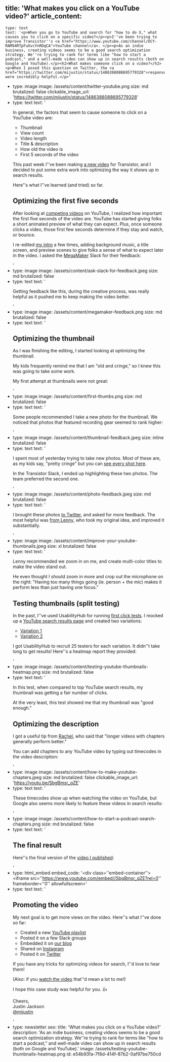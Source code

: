 title: 'What makes you click on a YouTube video?'
article_content:
  -
    type: text
    text: '<p>When you go to YouTube and search for "how to do X," what causes you to click on a specific video?</p><p>I''ve been trying to improve Transistor''s <a href="https://www.youtube.com/channel/UCY-RAM94RTpFuXvcYnRDqCA">YouTube channel</a>. </p><p>As an indie business, creating videos seems to be a good search optimization strategy. We''re trying to rank for terms like "how to start a podcast," and a well-made video can show up in search results (both on Google and YouTube).</p><h2>What makes someone click on a video?</h2><p>When I posed this question on Twitter, the <a href="https://twitter.com/mijustin/status/1486388088695779328">responses</a> were incredibly helpful.</p>'
  -
    type: image
    image: /assets/content/twitter-youtube.png
    size: md
    brutalized: false
    clickable_image_url: 'https://twitter.com/mijustin/status/1486388088695779328'
  -
    type: text
    text: '<p>In general, the factors that seem to cause someone to click on a YouTube video are:</p><ul><li>Thumbnail</li><li>View count</li><li>Video length</li><li>Title &amp; description</li><li>How old the video is</li><li>First 5 seconds of the video</li></ul><p>This past week I''ve been making <a href="https://www.youtube.com/watch?v=SbgBmsr_gZE">a new video</a> for Transistor, and I decided to put some extra work into optimizing the way it shows up in search results.</p><p>Here''s what I''ve learned (and tried) so far.</p><h2>Optimizing the first five seconds</h2><p>After looking at <a href="https://www.youtube.com/results?search_query=how+to+start+a+podcast">competing videos</a> on YouTube, I realized how important the first five seconds of the video are. YouTube has started giving folks a short animated preview of what they can expect. Plus, once someone clicks a video, those first few seconds determine if they stay and watch, or bounce.</p><p>I re-edited <a href="https://twitter.com/mijustin/status/1486415798310637570">my intro</a> a few times, adding background music, a title screen, and preview scenes to give folks a sense of what to expect later in the video. I asked the <a href="https://megamaker.co">MegaMaker</a> Slack for their feedback:</p>'
  -
    type: image
    image: /assets/content/ask-slack-for-feedback.jpeg
    size: md
    brutalized: false
  -
    type: text
    text: '<p>Getting feedback like this, during the creative process, was really helpful as it pushed me to keep making the video better.</p>'
  -
    type: image
    image: /assets/content/megamaker-feedback.png
    size: md
    brutalized: false
  -
    type: text
    text: '<h2>Optimizing the thumbnail</h2><p>As I was finishing the editing, I started looking at optimizing the thumbnail.</p><p>My kids frequently remind me that I am "old and cringe," so I knew this was going to take some work.</p><p>My first attempt at thumbnails were not great:</p>'
  -
    type: image
    image: /assets/content/first-thumbs.png
    size: md
    brutalized: false
  -
    type: text
    text: '<p>Some people recommended I take a new photo for the thumbnail. We noticed that photos that featured recording gear seemed to rank higher:</p>'
  -
    type: image
    image: /assets/content/thumbnail-feedback.jpeg
    size: inline
    brutalized: false
  -
    type: text
    text: '<p>I spent most of yesterday trying to take new photos. Most of these are, as my kids say, "pretty cringe" but you can <a href="https://photos.google.com/share/AF1QipOu4lUe4MLu8ukpd3gOMrSvbdse18qzFMtjLIcp0IjWMnDTgAW8GXAVpWsxmxWQqA?key=UU9XdzFCZ01pZm10dm1xdkVLTjlwVkZEaC1vYmlR">see every shot here</a>.</p><p>In the Transistor Slack, I ended up highlighting these two photos. The team preferred the second one.</p>'
  -
    type: image
    image: /assets/content/photo-feedback.jpeg
    size: md
    brutalized: false
  -
    type: text
    text: '<p>I brought these photos <a href="https://twitter.com/mijustin/status/1487175965524459523">to Twitter</a>, and asked for more feedback. The most helpful was <a href="https://twitter.com/mijustin/status/1487194550611316738">from Lenny</a>, who took my original idea, and improved it substantially.</p>'
  -
    type: image
    image: /assets/content/improve-your-youtube-thumbnails.jpeg
    size: xl
    brutalized: false
  -
    type: text
    text: '<p>Lenny recommended we zoom in on me, and create multi-color titles to make the video stand out. </p><p>He even thought I should zoom in more and crop out the microphone on the right: "Having too many things going (ie. person + the mic) makes it perform less than just having one focus."</p><h2>Testing thumbnails (split testing)</h2><p>In the past, I''ve used UsabilityHub for running <a href="https://usabilityhub.com/product/first-click-tests">first click tests</a>. I mocked up a <a href="https://twitter.com/mijustin/status/1487185703658135561">YouTube search results page</a> and created two variations:</p><ul><li><a href="https://app.usabilityhub.com/do/34022ccb84dc/d04c">Variation 1</a></li><li><a href="https://app.usabilityhub.com/do/c0a455ba41d7/e2f8">Variation 2</a></li></ul><p>I got UsabilityHub to recruit 25 testers for each variation. It didn''t take long to get results! Here''s a heatmap report they provided:</p>'
  -
    type: image
    image: /assets/content/testing-youtube-thumbnails-heatmap.png
    size: md
    brutalized: false
  -
    type: text
    text: '<p>In this test, when compared to top YouTube search results, my thumbnail was getting a fair number of clicks.</p><p>At the very least, this test showed me that my thumbnail was "good enough."</p><h2>Optimizing the description</h2><p>I got a useful tip from <a href="https://twitter.com/missbikesalot/status/1486409506774937600">Rachel</a>, who said that "longer videos with chapters generally perform better."</p><p>You can add chapters to any YouTube video by typing out timecodes in the video description:</p>'
  -
    type: image
    image: /assets/content/how-to-make-youtube-chapters.jpeg
    size: md
    brutalized: false
    clickable_image_url: 'https://youtu.be/SbgBmsr_gZE'
  -
    type: text
    text: '<p>These timecodes show up when watching the video on YouTube, but Google also seems more likely to feature these videos in search results:</p>'
  -
    type: image
    image: /assets/content/how-to-start-a-podcast-search-chapters.png
    size: md
    brutalized: false
  -
    type: text
    text: '<h2>The final result</h2><p>Here''s the final version of the <a href="https://youtu.be/SbgBmsr_gZE">video I published</a>:</p>'
  -
    type: html_embed
    embed_code: '<style>.embed-container { position: relative; padding-bottom: 56.25%; height: 0; overflow: hidden; max-width: 100%; margin-bottom: 25px; } .embed-container iframe, .embed-container object, .embed-container embed { position: absolute; top: 0; left: 0; width: 100%; height: 100%; }</style><div class=''embed-container''><iframe src=''https://www.youtube.com/embed//SbgBmsr_gZE?rel=0'' frameborder=''0'' allowfullscreen></iframe></div>'
  -
    type: text
    text: '<h2>Promoting the video</h2><p>My next goal is to get more views on the video. Here''s what I''ve done so far:</p><ul><li>Created a new <a href="https://www.youtube.com/playlist?list=PL5PYemLqUixZ97pg_fXiqGQpAPtf7R0x1">YouTube playlist</a></li><li>Posted it on a few Slack groups</li><li>Embedded it on <a href="https://transistor.fm/how-to-start-a-podcast/">our blog</a></li><li>Shared on <a href="https://www.instagram.com/s/aGlnaGxpZ2h0OjE3OTIxMjU4NjgxMDU3NTc5?story_media_id=2762353107414583372&amp;utm_medium=copy_link">Instagram</a></li><li>Posted it on <a href="https://twitter.com/mijustin/status/1487213591472214016">Twitter</a></li></ul><p>If you have any tricks for optimizing videos for search, I''d love to hear them!</p><p>(Also: if you&nbsp;<a href="https://www.youtube.com/watch?v=SbgBmsr_gZE">watch the video</a>&nbsp;that''d mean a lot to me!)</p><p>I hope this case study was helpful for you. 👍</p><p>Cheers,<br>Justin Jackson<br><a href="https://twitter.com/mijustin">@mijustin</a></p>'
  -
    type: newsletter
seo:
  title: 'What makes you click on a YouTube video?'
  description: 'As an indie business, creating videos seems to be a good search optimization strategy. We''re trying to rank for terms like "how to start a podcast," and well-made video can show up in search results (both on Google and YouTube).'
  image: /assets/testing-youtube-thumbnails-heatmap.png
id: e54b93fa-7f8d-414f-87b2-0af97be750cd
